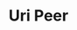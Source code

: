 ---
layout: page
title: Uri Peer
order: 2017-02
grad_date: 'Feb 2017'
lastname: Peer
description: PhD Graduate
importance: 1
category: work
current: false 
position: Graduate
current_pos: Geophysical Survey Systems, Inc. (GSSI)
Thesis: Automated Target Detection for Geophysical Applications 
---